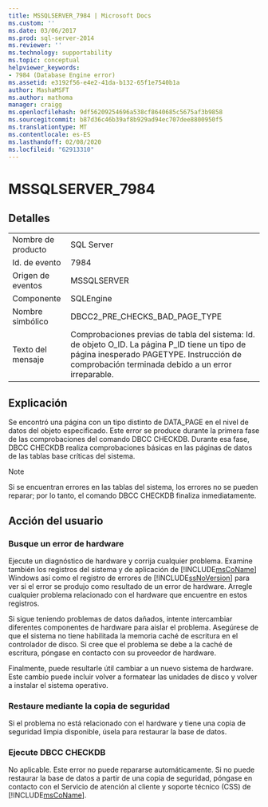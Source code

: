 ```yaml
---
title: MSSQLSERVER_7984 | Microsoft Docs
ms.custom: ''
ms.date: 03/06/2017
ms.prod: sql-server-2014
ms.reviewer: ''
ms.technology: supportability
ms.topic: conceptual
helpviewer_keywords:
- 7984 (Database Engine error)
ms.assetid: e3192f56-e4e2-41da-b132-65f1e7540b1a
author: MashaMSFT
ms.author: mathoma
manager: craigg
ms.openlocfilehash: 9df56209254696a538cf8640685c5675af3b9858
ms.sourcegitcommit: b87d36c46b39af8b929ad94ec707dee8800950f5
ms.translationtype: MT
ms.contentlocale: es-ES
ms.lasthandoff: 02/08/2020
ms.locfileid: "62913310"
---
```

# <a name="mssqlserver_7984"></a>MSSQLSERVER_7984
    
## <a name="details"></a>Detalles  
  
|||  
|-|-|  
|Nombre de producto|SQL Server|  
|Id. de evento|7984|  
|Origen de eventos|MSSQLSERVER|  
|Componente|SQLEngine|  
|Nombre simbólico|DBCC2_PRE_CHECKS_BAD_PAGE_TYPE|  
|Texto del mensaje|Comprobaciones previas de tabla del sistema: Id. de objeto O_ID. La página P_ID tiene un tipo de página inesperado PAGETYPE. Instrucción de comprobación terminada debido a un error irreparable.|  
  
## <a name="explanation"></a>Explicación  
 Se encontró una página con un tipo distinto de DATA_PAGE en el nivel de datos del objeto especificado. Este error se produce durante la primera fase de las comprobaciones del comando DBCC CHECKDB. Durante esa fase, DBCC CHECKDB realiza comprobaciones básicas en las páginas de datos de las tablas base críticas del sistema.  
  
> [!NOTE]  
>  Si se encuentran errores en las tablas del sistema, los errores no se pueden reparar; por lo tanto, el comando DBCC CHECKDB finaliza inmediatamente.  
  
## <a name="user-action"></a>Acción del usuario  
  
### <a name="look-for-hardware-failure"></a>Busque un error de hardware  
 Ejecute un diagnóstico de hardware y corrija cualquier problema. Examine también los registros del sistema y de aplicación de [!INCLUDE[msCoName](../../includes/msconame-md.md)] Windows así como el registro de errores de [!INCLUDE[ssNoVersion](../../includes/ssnoversion-md.md)] para ver si el error se produjo como resultado de un error de hardware. Arregle cualquier problema relacionado con el hardware que encuentre en estos registros.  
  
 Si sigue teniendo problemas de datos dañados, intente intercambiar diferentes componentes de hardware para aislar el problema. Asegúrese de que el sistema no tiene habilitada la memoria caché de escritura en el controlador de disco. Si cree que el problema se debe a la caché de escritura, póngase en contacto con su proveedor de hardware.  
  
 Finalmente, puede resultarle útil cambiar a un nuevo sistema de hardware. Este cambio puede incluir volver a formatear las unidades de disco y volver a instalar el sistema operativo.  
  
### <a name="restore-from-backup"></a>Restaure mediante la copia de seguridad  
 Si el problema no está relacionado con el hardware y tiene una copia de seguridad limpia disponible, úsela para restaurar la base de datos.  
  
### <a name="run-dbcc-checkdb"></a>Ejecute DBCC CHECKDB  
 No aplicable. Este error no puede repararse automáticamente. Si no puede restaurar la base de datos a partir de una copia de seguridad, póngase en contacto con el Servicio de atención al cliente y soporte técnico (CSS) de [!INCLUDE[msCoName](../../includes/msconame-md.md)].  
  
  
